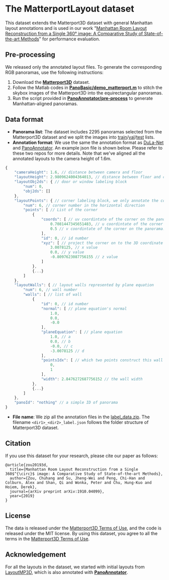 # The MatterportLayout dataset

This dataset extends the Matterport3D dataset with general Manhattan layout annotations and is used in our work "[Manhattan Room Layout Reconstruction from a Single 360&deg; image: A Comparative Study of State-of-the-art Methods](http://arxiv.org/abs/1910.04099)" for performance evaluation.

## Pre-processing
We released only the annotated layout files. To generate the corresponding RGB panoramas, use the following instructions:
1. Download the **[Matterport3D](https://github.com/niessner/Matterport)** dataset.
2. Follow the Matlab codes in **[PanoBasic/demo_matterport.m](https://github.com/yindaz/PanoBasic/blob/master/demo_matterport.m#L44)** to stitch the skybox images of the Matterport3D into the equirectangular panoramas.
3. Run the script provided in **[PanoAnnotator/pre-process](https://github.com/SunDaDenny/PanoAnnotator#pre-process)** to generate Manhattan-aligned panoramas.

## Data format
* **Panorama list**: The dataset includes 2295 panoramas selected from the Matterport3D dataset and we split the images into [train](data_list/mp3d_train.txt)/[val](data_list/mp3d_val.txt)/[test](data_list/mp3d_test.txt) lists.
* **Annotation format**: We use the same the annotation format as [DuLa-Net](https://github.com/SunDaDenny/DuLa-Net) and [PanoAnnotator](https://github.com/SunDaDenny/PanoAnnotator). An example json file is shown below. Please refer to these two repos for more details. Note that we've aligned all the annotated layouts to the camera height of 1.6m.
```javascript
{
    "cameraHeight": 1.6, // distance between camera and floor
    "layoutHeight": 2.9809624004364013, // distance between floor and ceiling
    "layoutObj2ds": { // door or window labeling block
        "num": 0,
        "obj2ds": []
    },
    "layoutPoints": { // corner labeling block, we only annotate the corner in the horizontal direction because you can easily get the corner in the vertical direction from cameraHeight and layoutHeight.
        "num": 6, // corner number in the horizontal direction
        "points": [ // List of the corner
            {
                "coords": [ // uv coordintate of the corner on the panorama
                    0.7081447345651483, // u coordintate of the corner on the panorama
                    0.5 // v coordintate of the corner on the panorama. We annotate on horizon line, then calculate the vertical position by cameraHeight and layoutHeight.
                ],
                "id": 0, // id number
                "xyz": [ // project the corner on to the 3D coordinate 
                    3.0078125, // x value
                    0.0, // y value
                    -0.8097623087756155 // z value
                ]
            },
            {...}
        ]
    },
    "layoutWalls": { // layout walls represented by plane equation
        "num": 6, // wall number
        "walls": [ // list of wall
            {
                "id": 0, // id number
                "normal": [ // plane equation's normal
                    1.0,
                    0.0,
                    -0.0
                ],
                "planeEquation": [ // plane equation
                    1.0, // a
                    0.0, // b
                    -0.0, // c
                    -3.0078125 // d
                ],
                "pointsIdx": [ // which two points construct this wall
                    0,
                    1
                ],
                "width": 2.8476272687756152 // the wall width
            },
            {...}
        ]
    },
    "panoId": "nothing" // a simple ID of panorama
}
```
* **File name**: We zip all the annotation files in the [label_data.zip](label_data.zip). The filename `<dir1>_<dir2>_label.json` follows the folder structure of Matterport3D dataset.

## Citation
If you use this dataset for your research, please cite our paper as follows:
```
@article{zou20193d,
  title={Manhattan Room Layout Reconstruction from a Single 360$^{\circ}$ image: A Comparative Study of State-of-the-art Methods},
  author={Zou, Chuhang and Su, Jheng-Wei and Peng, Chi-Han and Colburn, Alex and Shan, Qi and Wonka, Peter and Chu, Hung-Kuo and Hoiem, Derek},
  journal={arXiv preprint arXiv:1910.04099},
  year={2019}
}
```

## License

The data is released under the [Matterport3D Terms of Use](http://kaldir.vc.in.tum.de/matterport/MP_TOS.pdf), and the code is released under the MIT license. By using this dataset, you agree to all the terms in the [Matterport3D Terms of Use](http://kaldir.vc.in.tum.de/matterport/MP_TOS.pdf).

## Acknowledgement
For all the layouts in the dataset, we started with initial layouts from [LayoutMP3D](https://arxiv.org/abs/2011.11498), which is also annotated with **[PanoAnnotator](https://github.com/SunDaDenny/PanoAnnotator)**.